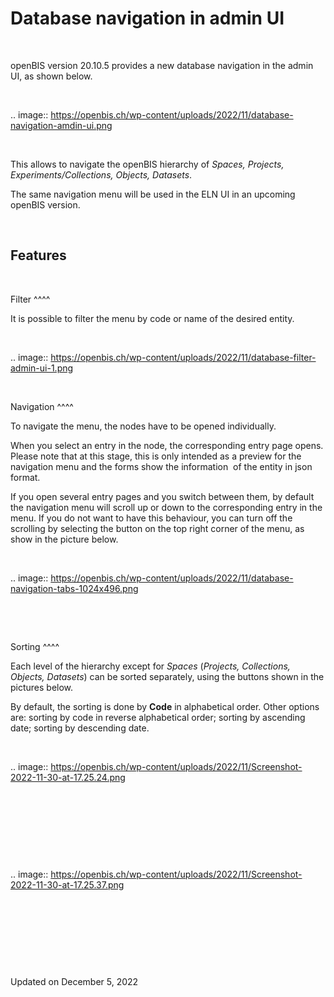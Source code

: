 Database navigation in admin UI
===============================


 

openBIS version 20.10.5 provides a new database navigation in the admin
UI, as shown below.

 

.. image:: https://openbis.ch/wp-content/uploads/2022/11/database-navigation-amdin-ui.png

 

This allows to navigate the openBIS hierarchy of *Spaces, Projects,
Experiments/Collections, Objects, Datasets*.

The same navigation menu will be used in the ELN UI in an upcoming
openBIS version.

 

Features
----

 

Filter
^^^^

It is possible to filter the menu by code or name of the desired entity.

 

.. image:: https://openbis.ch/wp-content/uploads/2022/11/database-filter-admin-ui-1.png

 

Navigation
^^^^

To navigate the menu, the nodes have to be opened individually.

When you select an entry in the node, the corresponding entry page
opens. Please note that at this stage, this is only intended as a
preview for the navigation menu and the forms show the information  of
the entity in json format.

If you open several entry pages and you switch between them, by default
the navigation menu will scroll up or down to the corresponding entry in
the menu. If you do not want to have this behaviour, you can turn off
the scrolling by selecting the button on the top right corner of the
menu, as show in the picture below.

 

.. image:: https://openbis.ch/wp-content/uploads/2022/11/database-navigation-tabs-1024x496.png

 

 

Sorting
^^^^

Each level of the hierarchy except for *Spaces* (*Projects, Collections,
Objects, Datasets*) can be sorted separately, using the buttons shown in
the pictures below.

By default, the sorting is done by **Code** in alphabetical order. Other
options are: sorting by code in reverse alphabetical order; sorting by
ascending date; sorting by descending date.

 

.. image:: https://openbis.ch/wp-content/uploads/2022/11/Screenshot-2022-11-30-at-17.25.24.png

 

 

 

 

.. image:: https://openbis.ch/wp-content/uploads/2022/11/Screenshot-2022-11-30-at-17.25.37.png

 

 

 

 

Updated on December 5, 2022
